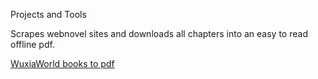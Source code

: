 Projects and Tools

Scrapes webnovel sites and downloads all chapters into an easy to read offline pdf.

[WuxiaWorld books to pdf][1] 

[1]: https://nbviewer.jupyter.org/github/immortalcosmo/Personal/blob/master/Web%20scraping.ipynb "Books to PDF"
